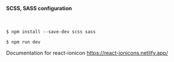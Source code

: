 #### SCSS, SASS configuration
<br/>

`$ npm install --save-dev scss sass`

`$ npm run dev`

Documentation for react-ionicon https://react-ionicons.netlify.app/
